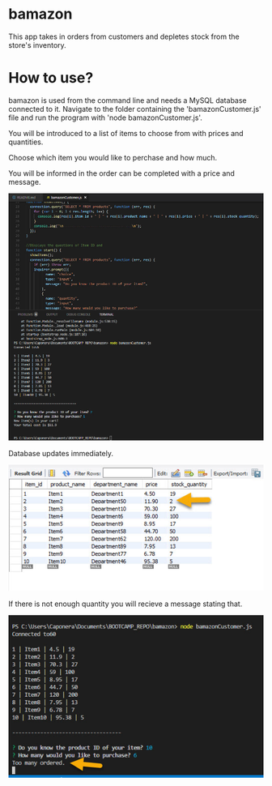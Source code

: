 # bamazon
 This app takes in orders from customers and depletes stock from the store's inventory. 

# How to use?
bamazon is used from the command line and needs a MySQL database connected to it. Navigate to the folder containing the 'bamazonCustomer.js' file and run the program with 'node bamazonCustomer.js'.

You will be introduced to a list of items to choose from with prices and quantities.

Choose which item you would like to perchase and how much.

You will be informed in the order can be completed with a price and message.

![alt text](Item_works.jpg)

Database updates immediately.

![alt text](DB_updates.jpg)

If there is not enough quantity you will recieve a message stating that.

![alt text](too_many.jpg)